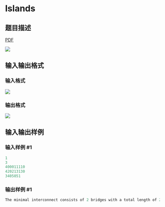 # Islands

## 题目描述

[problemUrl]: https://uva.onlinejudge.org/index.php?option=com_onlinejudge&Itemid=8&category=10&page=show_problem&problem=830

[PDF](https://uva.onlinejudge.org/external/8/p889.pdf)

![](https://cdn.luogu.com.cn/upload/vjudge_pic/UVA889/ebe4461d17e31bbca2ed8f70a92f69d9639601f9.png)

## 输入输出格式

### 输入格式

![](https://cdn.luogu.com.cn/upload/vjudge_pic/UVA889/940d1f8124494ed82de98292b39f68f96f781acb.png)

### 输出格式

![](https://cdn.luogu.com.cn/upload/vjudge_pic/UVA889/c6a1d6908f0d0cd7c9a7dd7e80dc35c6a110b2e1.png)

## 输入输出样例

### 输入样例 #1

```cpp
1
3
400011110
420213130
3405051
```


### 输出样例 #1

```cpp
The minimal interconnect consists of 2 bridges with a total length of 2.000
```


